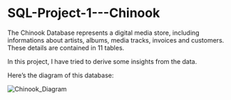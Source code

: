# SQL-Project-1---Chinook

The Chinook Database represents a digital media store, including informations about artists, albums, media tracks, invoices and customers. These details are contained in 11 tables.

In this project, I have tried to derive some insights from the data.

Here’s the diagram of this database:

![Chinook_Diagram](https://github.com/lpthao0102/SQL-Project-1---Chinook/assets/166318783/be89a116-68ef-40cf-afb8-39da8f1e9d3d)
